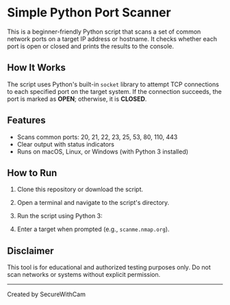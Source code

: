 # Simple Python Port Scanner

This is a beginner-friendly Python script that scans a set of common network ports on a target IP address or hostname. It checks whether each port is open or closed and prints the results to the console.

## How It Works

The script uses Python's built-in `socket` library to attempt TCP connections to each specified port on the target system. If the connection succeeds, the port is marked as **OPEN**; otherwise, it is **CLOSED**.

## Features

- Scans common ports: 20, 21, 22, 23, 25, 53, 80, 110, 443
- Clear output with status indicators
- Runs on macOS, Linux, or Windows (with Python 3 installed)

## How to Run

1. Clone this repository or download the script.
2. Open a terminal and navigate to the script's directory.
3. Run the script using Python 3:

4. Enter a target when prompted (e.g., `scanme.nmap.org`).

## Disclaimer

This tool is for educational and authorized testing purposes only. Do not scan networks or systems without explicit permission.

---

Created by SecureWithCam
